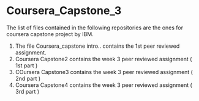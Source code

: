 # Coursera_Capstone_3
The list of files contained in the following repositories are the ones for coursera capstone project by IBM. 

1. The file Coursera_capstone intro.. contains the 1st peer reviewed assignment. 
2. Coursera Capstone2 contains the week 3 peer reviewed assignment ( 1st part )
3. COursera Capstone3 contains the week 3 peer reviewed assignment ( 2nd part )
3. Coursera Capstone4 contains the week 3 peer reviewed assignment ( 3rd part )
